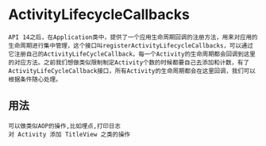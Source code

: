 # ActivityLifecycleCallbacks

    API 14之后，在Application类中，提供了一个应用生命周期回调的注册方法，用来对应用的生命周期进行集中管理，这个接口叫registerActivityLifecycleCallbacks，可以通过它注册自己的ActivityLifeCycleCallback，每一个Activity的生命周期都会回调到这里的对应方法。之前我们想做类似限制制定Activity个数的时候都要自己去添加和计数，有了ActivityLifeCycleCallback接口，所有Activity的生命周期都会在这里回调，我们可以根据条件随心处理。

## 用法

    可以做类似AOP的操作,比如埋点,打印日志
    对 Activity 添加 TitleView 之类的操作
